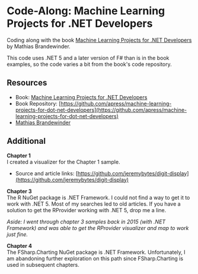 # Code-Along: Machine Learning Projects for .NET Developers

Coding along with the book [Machine Learning Projects for .NET Developers](https://www.apress.com/us/book/9781430267676) by Mathias Brandewinder.  

This code uses .NET 5 and a later version of F# than is in the book examples, so the code varies a bit from the book's code repository.

## Resources
* Book: [Machine Learning Projects for .NET Developers](https://www.apress.com/us/book/9781430267676)
* Book Repository: [https://github.com/apress/machine-learning-projects-for-dot-net-developers](https://github.com/apress/machine-learning-projects-for-dot-net-developers)
* [Mathias Brandewinder](https://brandewinder.com/)

## Additional
**Chapter 1**  
I created a visualizer for the Chapter 1 sample.  
* Source and article links: [https://github.com/jeremybytes/digit-display](https://github.com/jeremybytes/digit-display)

**Chapter 3**  
The R NuGet package is .NET Framework. I could not find a way to get it to work with .NET 5. Most of my searches led to old articles. If you have a solution to get the RProvider working with .NET 5, drop me a line.  

*Aside: I went through chapter 3 samples back in 2015 (with .NET Framework) and was able to get the RProvider visualizer and map to work just fine.*

**Chapter 4**  
The FSharp.Charting NuGet package is .NET Framework. Unfortunately, I am abandoning further exploration on this path since FSharp.Charting is used in subsequent chapters.
